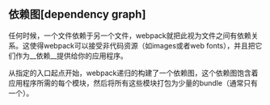 ## 依赖图[dependency graph]

任何时候，一个文件依赖于另一个文件，webpack就把此视为文件之间有依赖关系。这使得webpack可以接受非代码资源（如images或者web fonts），并且把它们作为__依赖__提供给你的应用程序。



从指定的入口起点开始，webpack递归的构建了一个依赖图，这个依赖图饱含着应用程序所需的每个模块，然后将所有这些模块打包为少量的bundle（通常只有一个）。